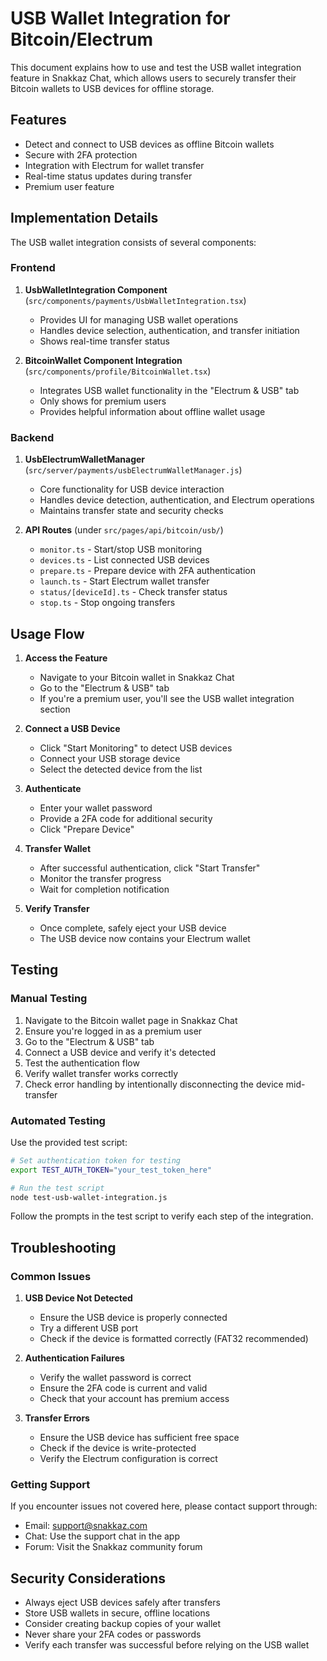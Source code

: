 # USB Wallet Integration for Bitcoin/Electrum

This document explains how to use and test the USB wallet integration feature in Snakkaz Chat, which allows users to securely transfer their Bitcoin wallets to USB devices for offline storage.

## Features

- Detect and connect to USB devices as offline Bitcoin wallets
- Secure with 2FA protection
- Integration with Electrum for wallet transfer
- Real-time status updates during transfer
- Premium user feature

## Implementation Details

The USB wallet integration consists of several components:

### Frontend

1. **UsbWalletIntegration Component** (`src/components/payments/UsbWalletIntegration.tsx`)
   - Provides UI for managing USB wallet operations
   - Handles device selection, authentication, and transfer initiation
   - Shows real-time transfer status

2. **BitcoinWallet Component Integration** (`src/components/profile/BitcoinWallet.tsx`)
   - Integrates USB wallet functionality in the "Electrum & USB" tab
   - Only shows for premium users
   - Provides helpful information about offline wallet usage

### Backend

1. **UsbElectrumWalletManager** (`src/server/payments/usbElectrumWalletManager.js`)
   - Core functionality for USB device interaction
   - Handles device detection, authentication, and Electrum operations
   - Maintains transfer state and security checks

2. **API Routes** (under `src/pages/api/bitcoin/usb/`)
   - `monitor.ts` - Start/stop USB monitoring
   - `devices.ts` - List connected USB devices
   - `prepare.ts` - Prepare device with 2FA authentication
   - `launch.ts` - Start Electrum wallet transfer
   - `status/[deviceId].ts` - Check transfer status
   - `stop.ts` - Stop ongoing transfers

## Usage Flow

1. **Access the Feature**
   - Navigate to your Bitcoin wallet in Snakkaz Chat
   - Go to the "Electrum & USB" tab
   - If you're a premium user, you'll see the USB wallet integration section

2. **Connect a USB Device**
   - Click "Start Monitoring" to detect USB devices
   - Connect your USB storage device
   - Select the detected device from the list

3. **Authenticate**
   - Enter your wallet password
   - Provide a 2FA code for additional security
   - Click "Prepare Device"

4. **Transfer Wallet**
   - After successful authentication, click "Start Transfer"
   - Monitor the transfer progress
   - Wait for completion notification

5. **Verify Transfer**
   - Once complete, safely eject your USB device
   - The USB device now contains your Electrum wallet

## Testing

### Manual Testing

1. Navigate to the Bitcoin wallet page in Snakkaz Chat
2. Ensure you're logged in as a premium user
3. Go to the "Electrum & USB" tab
4. Connect a USB device and verify it's detected
5. Test the authentication flow
6. Verify wallet transfer works correctly
7. Check error handling by intentionally disconnecting the device mid-transfer

### Automated Testing

Use the provided test script:

```bash
# Set authentication token for testing
export TEST_AUTH_TOKEN="your_test_token_here"

# Run the test script
node test-usb-wallet-integration.js
```

Follow the prompts in the test script to verify each step of the integration.

## Troubleshooting

### Common Issues

1. **USB Device Not Detected**
   - Ensure the USB device is properly connected
   - Try a different USB port
   - Check if the device is formatted correctly (FAT32 recommended)

2. **Authentication Failures**
   - Verify the wallet password is correct
   - Ensure the 2FA code is current and valid
   - Check that your account has premium access

3. **Transfer Errors**
   - Ensure the USB device has sufficient free space
   - Check if the device is write-protected
   - Verify the Electrum configuration is correct

### Getting Support

If you encounter issues not covered here, please contact support through:
- Email: support@snakkaz.com
- Chat: Use the support chat in the app
- Forum: Visit the Snakkaz community forum

## Security Considerations

- Always eject USB devices safely after transfers
- Store USB wallets in secure, offline locations
- Consider creating backup copies of your wallet
- Never share your 2FA codes or passwords
- Verify each transfer was successful before relying on the USB wallet
